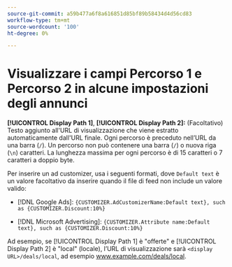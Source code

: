 ```yaml
---
source-git-commit: a59b477a6f8a616851d85bf89b58434d4d56cd83
workflow-type: tm+mt
source-wordcount: '100'
ht-degree: 0%

---
```

# Visualizzare i campi Percorso 1 e Percorso 2 in alcune impostazioni degli annunci

**[!UICONTROL Display Path 1]**, **[!UICONTROL Display Path 2]:** (Facoltativo) Testo aggiunto all&#39;URL di visualizzazione che viene estratto automaticamente dall&#39;URL finale. Ogni percorso è preceduto nell’URL da una barra (`/`). Un percorso non può contenere una barra (`/`) o nuova riga (`\n`) caratteri. La lunghezza massima per ogni percorso è di 15 caratteri o 7 caratteri a doppio byte.

Per inserire un ad customizer, usa i seguenti formati, dove `Default text` è un valore facoltativo da inserire quando il file di feed non include un valore valido:

* [!DNL Google Ads]: `{CUSTOMIZER.AdCustomizerName:Default text}, such as {CUSTOMIZER.Discount:10%}`

* [!DNL Microsoft Advertising]: `{CUSTOMIZER.Attribute name:Default text}, such as {CUSTOMIZER.Discount:10%}`

Ad esempio, se [!UICONTROL Display Path 1] è &quot;offerte&quot; e [!UICONTROL Display Path 2] è &quot;local&quot; (locale), l’URL di visualizzazione sarà `<display URL>/deals/local`, ad esempio www.example.com/deals/local.
